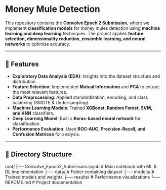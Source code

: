 # Money Mule Detection

This repository contains the **Convolve Epoch 2 Submission**, where we implement **classification models** for money mules detection using **machine learning and deep learning** techniques. The project applies **feature selection, dimensionality reduction, ensemble learning, and neural networks** to optimize accuracy.

---

## 🚀 Features  

- **Exploratory Data Analysis (EDA)**: Insights into the dataset structure and distribution.  
- **Feature Selection**: Implemented **Mutual Information** and **PCA** to extract the most relevant features.  
- **Data Preprocessing**: Applied standardization, encoding, and class balancing (SMOTE & Undersampling).  
- **Machine Learning Models**: Trained **XGBoost, Random Forest, SVM, and KNN** classifiers.  
- **Deep Learning Model**: Built a **Keras-based neural network** for classification.  
- **Performance Evaluation**: Used **ROC-AUC, Precision-Recall, and Confusion Matrices** for analysis.  

---

## 📂 Directory Structure  

root/ 
|── Convolve_Epoch2_Submission.ipynb # Main notebook with ML & DL implementation 
├── data/ # Folder containing dataset 
├── models/ # Trained models and weights 
├── results/ # Performance visualizations 
└── README.md # Project documentation

